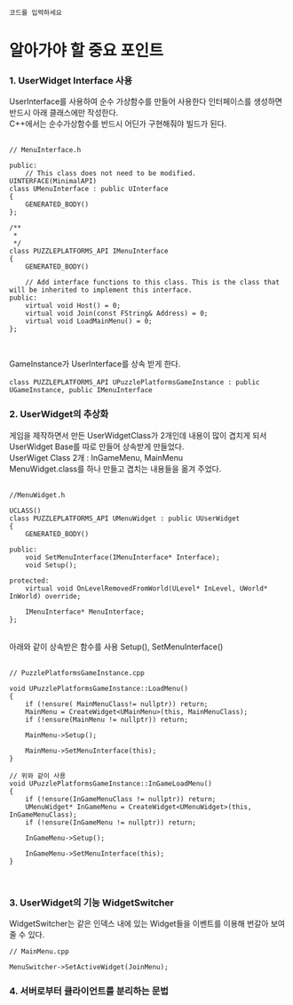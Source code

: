 
```
코드를 입력하세요
```
# 알아가야 할 중요 포인트

### 1. UserWidget Interface 사용
UserInterface를 사용하여 순수 가상함수를 만들어 사용한다 인터페이스를 생성하면 반드시 아래 클래스에만 작성한다.
<br>
C++에서는 순수가상함수를 반드시 어딘가 구현해줘야 빌드가 된다.
<br>
<br>
```
// MenuInterface.h

public:
	// This class does not need to be modified.
UINTERFACE(MinimalAPI)
class UMenuInterface : public UInterface
{
	GENERATED_BODY()
};

/**
 * 
 */
class PUZZLEPLATFORMS_API IMenuInterface
{
	GENERATED_BODY()

	// Add interface functions to this class. This is the class that will be inherited to implement this interface.
public:
	virtual void Host() = 0;
	virtual void Join(const FString& Address) = 0;
	virtual void LoadMainMenu() = 0;
};

```
<br>

GameInstance가 UserInterface를 상속 받게 한다. <br> <br>
``` class PUZZLEPLATFORMS_API UPuzzlePlatformsGameInstance : public UGameInstance, public IMenuInterface ``` 
<br>

### 2. UserWidget의 추상화
게임을 제작하면서 만든 UserWidgetClass가 2개인데 내용이 많이 겹치게 되서 UserWidget Base를 따로 만들어 상속받게 만들었다. 
<br>
UserWiget Class 2개 : InGameMenu, MainMenu 
<br>
MenuWidget.class를 하나 만들고 겹치는 내용들을 옮겨 주었다. 
<br>
<br>
```
//MenuWidget.h

UCLASS()
class PUZZLEPLATFORMS_API UMenuWidget : public UUserWidget
{
	GENERATED_BODY()

public:
	void SetMenuInterface(IMenuInterface* Interface);
	void Setup();

protected:
	virtual void OnLevelRemovedFromWorld(ULevel* InLevel, UWorld* InWorld) override;

	IMenuInterface* MenuInterface;
};

```
<br>
아래와 같이 상속받은 함수를 사용 Setup(), SetMenuInterface() <br> <br>


```
// PuzzlePlatformsGameInstance.cpp

void UPuzzlePlatformsGameInstance::LoadMenu()
{
	if (!ensure( MainMenuClass!= nullptr)) return;
	MainMenu = CreateWidget<UMainMenu>(this, MainMenuClass);
	if (!ensure(MainMenu != nullptr)) return;

	MainMenu->Setup();

	MainMenu->SetMenuInterface(this);
}

// 위와 같이 사용
void UPuzzlePlatformsGameInstance::InGameLoadMenu()
{
	if (!ensure(InGameMenuClass != nullptr)) return;
	UMenuWidget* InGameMenu = CreateWidget<UMenuWidget>(this, InGameMenuClass);
	if (!ensure(InGameMenu != nullptr)) return;

	InGameMenu->Setup();

	InGameMenu->SetMenuInterface(this);
}

```
<br>


### 3. UserWidget의 기능 WidgetSwitcher
WidgetSwitcher는 같은 인덱스 내에 있는 Widget들을 이벤트를 이용해 번갈아 보여줄 수 있다.
<br>
```
// MainMenu.cpp

MenuSwitcher->SetActiveWidget(JoinMenu);

```

### 4. 서버로부터 클라이언트를 분리하는 문법
